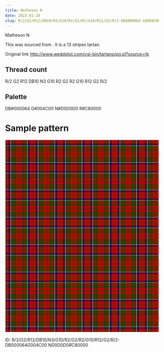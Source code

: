 ```yaml
---
title: Matheson N
date: 2023-01-28
slug: R/2/G2/R12/DB10/N3/G10/R2/G2/R2/G10/R12/G2/R/2-DB$000064 G$004C00 N$D0D0D0 R$C80000
---
```

Matheson N

This was sourced from <no value>.  It is a 13 stripes tartan.

Original link http://www.weddslist.com/cgi-bin/tartans/pg.pl?source=rb

## Thread count
R/2 G2 R12 DB10 N3 G10 R2 G2 R2 G10 R12 G2 R/2

## Palette
DB#000064 G#004C00 N#D0D0D0 R#C80000

# Sample pattern

![Tartan detail](tartan.png "R/2 G2 R12 DB10 N3 G10 R2 G2 R2 G10 R12 G2 R/2 tartan")

ID: R/2/G2/R12/DB10/N3/G10/R2/G2/R2/G10/R12/G2/R/2-DB$000064 G$004C00 N$D0D0D0 R$C80000